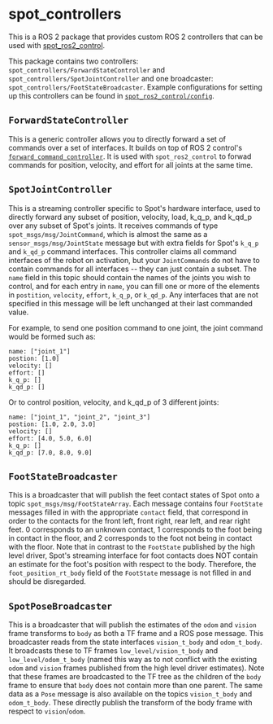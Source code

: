 # spot_controllers

This is a ROS 2 package that provides custom ROS 2 controllers that can be used with [spot_ros2_control](../spot_ros2_control/).

This package contains two controllers: `spot_controllers/ForwardStateController` and `spot_controllers/SpotJointController` and one broadcaster: `spot_controllers/FootStateBroadcaster`.
Example configurations for setting up this controllers can be found in [`spot_ros2_control/config`](../spot_ros2_control/config/).

## `ForwardStateController`

This is a generic controller allows you to directly forward a set of commands over a set of interfaces.
It builds on top of ROS 2 control's [`forward_command_controller`](https://github.com/ros-controls/ros2_controllers/tree/master/forward_command_controller).
It is used with `spot_ros2_control` to forwad commands for position, velocity, and effort for all joints at the same time. 


## `SpotJointController`

This is a streaming controller specific to Spot's hardware interface, used to directly forward any subset of position, velocity, load, k_q_p, and k_qd_p over any subset of Spot's joints.
It receives commands of type `spot_msgs/msg/JointCommand`, which is almost the same as a `sensor_msgs/msg/JointState` message but with extra fields for Spot's `k_q_p` and `k_qd_p` command interfaces.
This controller claims all command interfaces of the robot on activation, but your `JointCommands` do not have to contain commands for all interfaces -- they can just contain a subset.
The `name` field in this topic should contain the names of the joints you wish to control, and for each entry in `name`, you can fill one or more of the elements in `postition`, `velocity`, `effort`, `k_q_p`, or `k_qd_p`.
Any interfaces that are not specified in this message will be left unchanged at their last commanded value.

For example, to send one position command to one joint, the joint command would be formed such as:
```
name: ["joint_1"]
postion: [1.0]
velocity: []
effort: []
k_q_p: []
k_qd_p: []
```
Or to control position, velocity, and k_qd_p of 3 different joints:
```
name: ["joint_1", "joint_2", "joint_3"]
postion: [1.0, 2.0, 3.0]
velocity: []
effort: [4.0, 5.0, 6.0]
k_q_p: []
k_qd_p: [7.0, 8.0, 9.0]
```

## `FootStateBroadcaster`
This is a broadcaster that will publish the feet contact states of Spot onto a topic `spot_msgs/msg/FootStateArray`.
Each message contains four `FootState` messages filled in with the appropriate `contact` field, that correspond in order to the contacts for the front left, front right, rear left, and rear right feet.
0 corresponds to an unknown contact, 1 corresponds to the foot being in contact in the floor, and 2 corresponds to the foot not being in contact with the floor.
Note that in contrast to the `FootState` published by the high level driver, Spot's streaming interface for foot contacts does NOT contain an estimate for the foot's position with respect to the body.
Therefore, the `foot_position_rt_body` field of the `FootState` message is not filled in and should be disregarded.

## `SpotPoseBroadcaster`
This is a broadcaster that will publish the estimates of the `odom` and `vision` frame transforms to `body` as both a TF frame and a ROS pose message.
This broadcaster reads from the state interfaces `vision_t_body` and `odom_t_body`.
It broadcasts these to TF frames `low_level/vision_t_body` and `low_level/odom_t_body` (named this way as to not conflict with the existing `odom` and `vision` frames published from the high level driver estimates).
Note that these frames are broadcasted to the TF tree as the children of the `body` frame to ensure that `body` does not contain more than one parent.
The same data as a `Pose` message is also available on the topics `vision_t_body` and `odom_t_body`. 
These directly publish the transform of the body frame with respect to `vision`/`odom`.

